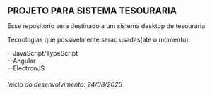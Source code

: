 <h1 style='font-size:20;'>PROJETO PARA SISTEMA TESOURARIA</h1>

Esse repositorio sera destinado a um sistema desktop de tesouraria 

Tecnologias que possivelmente serao usadas(ate o momento):

--JavaScript/TypeScript <br>
--Angular <br>
--ElectronJS

<h6>Inicio do desenvolvimento: 24/08/2025</h6>
